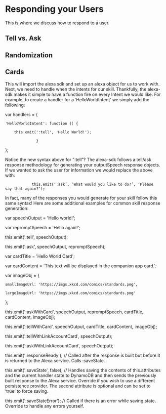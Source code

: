 # Responding your Users

This is where we discuss how to respond to a user.

## Tell vs. Ask

## Randomization

## Cards

This will import the alexa sdk and set up an alexa object for us to work with. Next, we need to handle when the intents for our skill. Thankfully, the alexa-sdk makes it simple to have a function fire on every Intent we would like. For example, to create a handler for a ‘HelloWorldIntent’ we simply add the following:

var handlers = {

    'HelloWorldIntent': function () {

        this.emit(':tell', 'Hello World!');

                  }

};

Notice the new syntax above for “:tell”? The alexa-sdk follows a tell/ask response methodology for generating your outputSpeech response objects. If we wanted to ask the user for information we would replace the above with:

                this.emit(‘:ask’, ’What would you like to do?’, ’Please say that again?’);

In fact, many of the responses you would generate for your skill follow this same syntax! Here are some additional examples for common skill response generation:

var speechOutput = 'Hello world!';

var repromptSpeech = 'Hello again!';

 

this.emit(':tell', speechOutput);

 

this.emit(':ask', speechOutput, repromptSpeech);

 

var cardTitle = 'Hello World Card';

var cardContent = 'This text will be displayed in the companion app card.';

 

var imageObj = {

    smallImageUrl: 'https://imgs.xkcd.com/comics/standards.png',

    largeImageUrl: 'https://imgs.xkcd.com/comics/standards.png'

 

};

 

this.emit(':askWithCard', speechOutput, repromptSpeech, cardTitle, cardContent, imageObj);

 

this.emit(':tellWithCard', speechOutput, cardTitle, cardContent, imageObj);

 

this.emit(':tellWithLinkAccountCard', speechOutput);

 

this.emit(':askWithLinkAccountCard', speechOutput);

 

this.emit(':responseReady'); // Called after the response is built but before it is returned to the Alexa service. Calls :saveState.

 

this.emit(':saveState', false); // Handles saving the contents of this.attributes and the current handler state to DynamoDB and then sends the previously built response to the Alexa service. Override if you wish to use a different persistence provider. The second attribute is optional and can be set to ‘true’ to force saving.

 

this.emit(':saveStateError'); // Called if there is an error while saving state. Override to handle any errors yourself.

